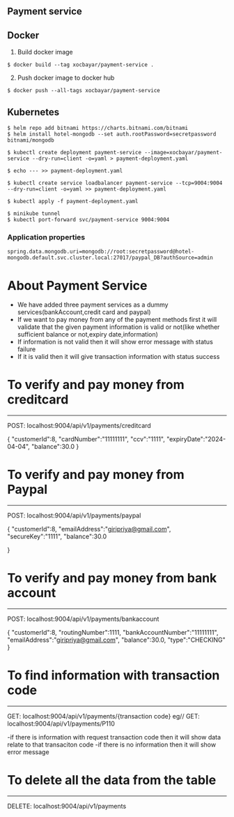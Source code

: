## Payment service

## Docker 

1. Build docker image
```
$ docker build --tag xocbayar/payment-service .
```
2. Push docker image to docker hub
```
$ docker push --all-tags xocbayar/payment-service
```

## Kubernetes
```
$ helm repo add bitnami https://charts.bitnami.com/bitnami
$ helm install hotel-mongodb --set auth.rootPassword=secretpassword bitnami/mongodb

$ kubectl create deployment payment-service --image=xocbayar/payment-service --dry-run=client -o=yaml > payment-deployment.yaml 

$ echo --- >> payment-deployment.yaml

$ kubectl create service loadbalancer payment-service --tcp=9004:9004 --dry-run=client -o=yaml >> payment-deployment.yaml

$ kubectl apply -f payment-deployment.yaml

$ minikube tunnel
$ kubectl port-forward svc/payment-service 9004:9004
```
### Application properties
```
spring.data.mongodb.uri=mongodb://root:secretpassword@hotel-mongodb.default.svc.cluster.local:27017/paypal_DB?authSource=admin
```
# About Payment Service
- We have added three payment services as a dummy services(bankAccount,credit card and paypal)
- If we want to pay money from any of the payment methods first it will validate that the given payment information is valid or not(like whether sufficient balance or not,expiry date,information)
- If information is not valid then it will show error message with status failure
- If it is valid then it will give transaction information with status success

# To verify and pay money from creditcard
--------------------------------------
POST: localhost:9004/api/v1/payments/creditcard

{
"customerId":8,
"cardNumber":"11111111",
"ccv":"1111",
"expiryDate":"2024-04-04",
"balance":30.0
}


# To verify and pay money from Paypal
--------------------------------------
POST: localhost:9004/api/v1/payments/paypal

{
"customerId":8,
"emailAddress":"giripriya@gmail.com",
"secureKey":"1111",
"balance":30.0

}

# To verify and pay money from bank account
--------------------------------------
POST: localhost:9004/api/v1/payments/bankaccount

{
"customerId":8,
"routingNumber":1111,
"bankAccountNumber":"11111111",
"emailAddress":"giripriya@gmail.com",
"balance":30.0,
"type":"CHECKING"
}

# To find information with transaction code
--------------------------------------
GET: localhost:9004/api/v1/payments/{transaction code}
eg//
GET: localhost:9004/api/v1/payments/P110

-if there is information with request transaction code then it will show data relate to that transaciton code
-if there is no information then it will show error message

# To delete all the data from the table
--------------------------------------
DELETE: localhost:9004/api/v1/payments

